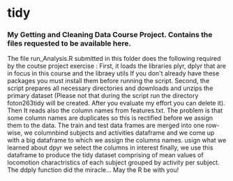 # tidy
### My Getting and Cleaning Data Course Project. Contains the files requested to be available here.

The file run_Analysis.R submitted in this folder does the following required by the coutse project exercise :
First, it loads the libraries plyr, dplyr that are in focus in this course and the libraey utils
If you don't already have these packages you must install them before running the script. 
Second, the script prepares all necessary directories and downloads and unzips the primary dataset
(Please not that during the script run the directory foton263tidy will be created. After you evaluate my effort
you can delete it).
Then It reads also the column names from features.txt. The problem is that some column names are duplicates so 
this is rectified before we assign them to the data.
The train and test data frames are merged into one row-wise, we columnbind subjects and activities dataframe and we come up with a big dataframe to which we assign the columns names. usign what we learned about dpyr we select the columns in interest
finally, we use this dataframe to produce the tidy dataset comprising of mean values of locomotion charactristics of each subject grouped by activity per subject. The ddply function did the miracle... 
May the R be with you!
